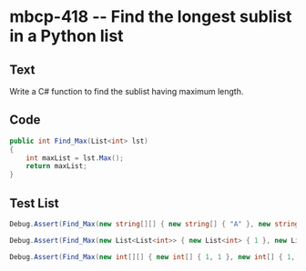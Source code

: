 # mbcp-418 -- Find the longest sublist in a Python list

## Text

Write a C# function to find the sublist having maximum length.

## Code

```csharp
public int Find_Max(List<int> lst) 
{ 
    int maxList = lst.Max(); 
    return maxList; 
}
```

## Test List

```csharp
Debug.Assert(Find_Max(new string[][] { new string[] { "A" }, new string[] { "A", "B" }, new string[] { "A", "B", "C" } }).SequenceEqual(new string[] { "A", "B", "C" }));
```

```csharp
Debug.Assert(Find_Max(new List<List<int>> { new List<int> { 1 }, new List<int> { 1, 2 }, new List<int> { 1, 2, 3 } }).SequenceEqual(new List<int> { 1, 2, 3 }));
```

```csharp
Debug.Assert(Find_Max(new int[][] { new int[] { 1, 1 }, new int[] { 1, 2, 3 }, new int[] { 1, 5, 6, 1 } }).SequenceEqual(new int[] { 1, 5, 6, 1 }));
```
